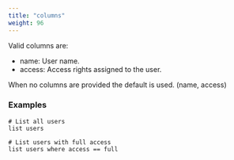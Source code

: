 ```yaml
---
title: "columns"
weight: 96
---
```


Valid columns are:

- name: User name.
- access: Access rights assigned to the user.

When no columns are provided the default is used. (name, access)

### Examples

    # List all users
    list users

    # List users with full access
    list users where access == full

